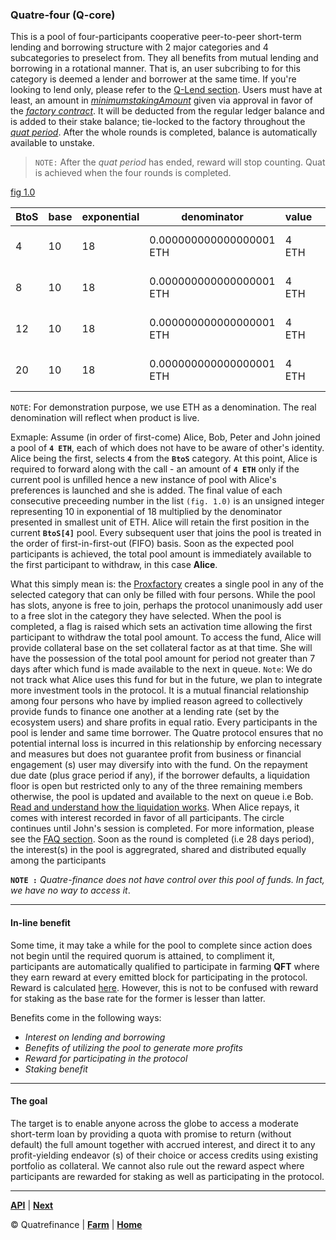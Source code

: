 ### Quatre-four (Q-core)

This is a pool of four-participants cooperative peer-to-peer short-term lending and borrowing structure with 2 major categories and 4 subcategories to preselect from. They all benefits from mutual lending and borrowing in a rotational manner. That is, an user subcribing to for this category is deemed a lender and borrower at the same time. If you're looking to lend only, please refer to the [Q-Lend section](https://link-here). Users must have at least, an amount in _[minimumstakingAmount]()_ given via approval in favor of the _[factory contract]()_. It will be deducted from the regular ledger balance and is added to their stake balance; tie-locked to the factory throughout the _[quat period]()_. After the whole rounds is completed, balance is automatically available to unstake.

> `NOTE:` After the *quat period* has ended, reward will stop counting. Quat is achieved when the four rounds is completed.

[fig 1.0]()

BtoS | base | exponential | denominator | value | | StoB | base | exponential | denominator | value
---- | ---- | ----------- | ------------ | ----- |-| ---- | ---- | ----------- | ------------ | ---------------------
4 | 10 | 18 | 0.000000000000000001 ETH | 4 ETH | | 3000 | 10 | 1 | base x base asset's decimals | 3000 x denomination
8 | 10 | 18 | 0.000000000000000001 ETH | 4 ETH | | 6000 | 10 | 1 | base x base asset's decimals | 6000 x denomination
12 | 10 | 18 | 0.000000000000000001 ETH | 4 ETH | | 9000 | 10 | 1 | base x base asset's decimals | 9000 x denomination
20 | 10 | 18 | 0.000000000000000001 ETH | 4 ETH | | 20000 | 10 | 1 | base x base asset's decimals | 20000 x denomination

`NOTE`: For demonstration purpose, we use ETH as a denomination. The real denomination will reflect when product is live.

Exmaple: Assume (in order of first-come) Alice, Bob, Peter and John joined a pool of **`4 ETH`**, each of which does not have to be aware of other's identity. Alice being the first, selects **`4`** from the **`BtoS`** category. At this point, Alice is required to forward along with the call - an amount of **`4 ETH`** only if the current pool is unfilled hence a new instance of pool with Alice's preferences is launched and she is added. The final value of each consecutive preceeding number in the list `(fig. 1.0)` is an unsigned integer representing 10 in exponential of 18 multiplied by the denominator presented in smallest unit of ETH. Alice will retain the first position in the current **`BtoS[4]`** pool. Every subsequent user that joins the pool is treated in the order of first-in-first-out (FIFO) basis. Soon as the expected pool participants is achieved, the total pool amount is immediately available to the first participant to withdraw, in this case **Alice**.


What this simply mean is: the [Proxfactory](https://something.here) creates a single pool in any of the selected category that can only be filled with four persons. While the pool has slots, anyone is free to join, perhaps the protocol unanimously add user to a free slot in the category they have selected. When the pool is completed, a flag is raised which sets an activation time allowing the first participant to withdraw the total pool amount. To access the fund, Alice will provide collateral base on the set collateral factor as at that time. She will have the possession of the total pool amount for period not greater than 7 days after which fund is made available to the next in queue. `Note`: We do not track what Alice uses this fund for but in the future, we plan to integrate more investment tools in the protocol. It is a mutual financial relationship among four persons who have by implied reason agreed to collectively provide funds to finance one another at a lending rate (set by the ecosystem users) and share profits in equal ratio. Every participants in the pool is lender and same time borrower. The Quatre protocol ensures that no potential internal loss is incurred in this relationship by enforcing necessary and measures but does not guarantee profit from business or financial engagement (s) user may diversify into with the fund. On the repayment due date (plus grace period if any), if the borrower defaults, a liquidation floor is open but restricted only to any of the three remaining members otherwise, the pool is updated and available to the next on queue i.e Bob. [Read and understand how the liquidation works](). When Alice repays, it comes with interest recorded in favor of all participants. The circle continues until John's session is completed. For more information, please see the [FAQ section](). Soon as the round is completed (i.e 28 days period), the interest(s) in the pool is aggregrated, shared and distributed equally among the participants

**`NOTE :`** _Quatre-finance does not have control over this pool of funds. In fact, we have no way to access it_.

---------------------------

#### In-line benefit
Some time, it may take a while for the pool to complete since action does not begin until the required quorum is attained, to compliment it, participants are automatically qualified to participate in farming **QFT** where they earn reward at every emitted block for participating in the protocol. Reward is calculated [here](). However, this is not to be confused with reward for staking as the base rate for the former is lesser than latter.

Benefits come in the following ways: 

- _Interest on lending and borrowing_
- _Benefits of utilizing the pool to generate more profits_
- _Reward for participating in the protocol_
- _Staking benefit_

--------------------------

#### The goal
The target is to enable anyone across the globe to access a moderate short-term loan by providing a quota with promise to return (without default) the full amount together with accrued interest, and direct it to any profit-yielding endeavor (s) of their choice or access credits using existing portfolio as collateral. We cannot also rule out the reward aspect where participants are rewarded for staking as well as participating in the protocol. 

-----------------------

**[API](https://github.com/Quatre-Finance/Q-paper/blob/main/q_core/API.md)** | **[Next](https://github.com/Quatre-Finance/Q-paper/blob/main/q_core/faq.md)**

:copyright: Quatrefinance | **[Farm](https://github.com/Quatre-Finance/Q-paper/tree/main/q_farm)** | **[Home](https://github.com/Quatre-Finance/Q-paper#concept-overview)**


